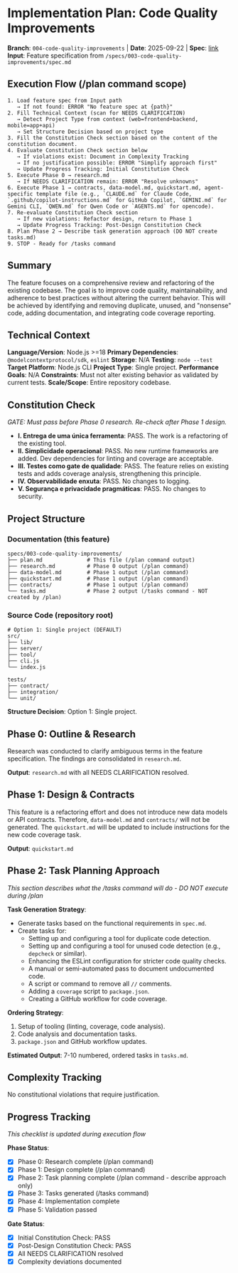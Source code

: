 # Implementation Plan: Code Quality Improvements

**Branch**: `004-code-quality-improvements` | **Date**: 2025-09-22 | **Spec**: [link](./spec.md)
**Input**: Feature specification from `/specs/003-code-quality-improvements/spec.md`

## Execution Flow (/plan command scope)
```
1. Load feature spec from Input path
   → If not found: ERROR "No feature spec at {path}"
2. Fill Technical Context (scan for NEEDS CLARIFICATION)
   → Detect Project Type from context (web=frontend+backend, mobile=app+api)
   → Set Structure Decision based on project type
3. Fill the Constitution Check section based on the content of the constitution document.
4. Evaluate Constitution Check section below
   → If violations exist: Document in Complexity Tracking
   → If no justification possible: ERROR "Simplify approach first"
   → Update Progress Tracking: Initial Constitution Check
5. Execute Phase 0 → research.md
   → If NEEDS CLARIFICATION remain: ERROR "Resolve unknowns"
6. Execute Phase 1 → contracts, data-model.md, quickstart.md, agent-specific template file (e.g., `CLAUDE.md` for Claude Code, `.github/copilot-instructions.md` for GitHub Copilot, `GEMINI.md` for Gemini CLI, `QWEN.md` for Qwen Code or `AGENTS.md` for opencode).
7. Re-evaluate Constitution Check section
   → If new violations: Refactor design, return to Phase 1
   → Update Progress Tracking: Post-Design Constitution Check
8. Plan Phase 2 → Describe task generation approach (DO NOT create tasks.md)
9. STOP - Ready for /tasks command
```

## Summary
The feature focuses on a comprehensive review and refactoring of the existing codebase. The goal is to improve code quality, maintainability, and adherence to best practices without altering the current behavior. This will be achieved by identifying and removing duplicate, unused, and "nonsense" code, adding documentation, and integrating code coverage reporting.

## Technical Context
**Language/Version**: Node.js >=18
**Primary Dependencies**: `@modelcontextprotocol/sdk`, `eslint`
**Storage**: N/A
**Testing**: `node --test`
**Target Platform**: Node.js CLI
**Project Type**: Single project.
**Performance Goals**: N/A
**Constraints**: Must not alter existing behavior as validated by current tests.
**Scale/Scope**: Entire repository codebase.

## Constitution Check
*GATE: Must pass before Phase 0 research. Re-check after Phase 1 design.*

- **I. Entrega de uma única ferramenta**: PASS. The work is a refactoring of the existing tool.
- **II. Simplicidade operacional**: PASS. No new runtime frameworks are added. Dev dependencies for linting and coverage are acceptable.
- **III. Testes como gate de qualidade**: PASS. The feature relies on existing tests and adds coverage analysis, strengthening this principle.
- **IV. Observabilidade enxuta**: PASS. No changes to logging.
- **V. Segurança e privacidade pragmáticas**: PASS. No changes to security.

## Project Structure

### Documentation (this feature)
```
specs/003-code-quality-improvements/
├── plan.md              # This file (/plan command output)
├── research.md          # Phase 0 output (/plan command)
├── data-model.md        # Phase 1 output (/plan command)
├── quickstart.md        # Phase 1 output (/plan command)
├── contracts/           # Phase 1 output (/plan command)
└── tasks.md             # Phase 2 output (/tasks command - NOT created by /plan)
```

### Source Code (repository root)
```
# Option 1: Single project (DEFAULT)
src/
├── lib/
├── server/
├── tool/
├── cli.js
└── index.js

tests/
├── contract/
├── integration/
└── unit/
```

**Structure Decision**: Option 1: Single project.

## Phase 0: Outline & Research
Research was conducted to clarify ambiguous terms in the feature specification. The findings are consolidated in `research.md`.

**Output**: `research.md` with all NEEDS CLARIFICATION resolved.

## Phase 1: Design & Contracts
This feature is a refactoring effort and does not introduce new data models or API contracts. Therefore, `data-model.md` and `contracts/` will not be generated. The `quickstart.md` will be updated to include instructions for the new code coverage task.

**Output**: `quickstart.md`

## Phase 2: Task Planning Approach
*This section describes what the /tasks command will do - DO NOT execute during /plan*

**Task Generation Strategy**:
- Generate tasks based on the functional requirements in `spec.md`.
- Create tasks for:
  - Setting up and configuring a tool for duplicate code detection.
  - Setting up and configuring a tool for unused code detection (e.g., `depcheck` or similar).
  - Enhancing the ESLint configuration for stricter code quality checks.
  - A manual or semi-automated pass to document undocumented code.
  - A script or command to remove all `//` comments.
  - Adding a `coverage` script to `package.json`.
  - Creating a GitHub workflow for code coverage.

**Ordering Strategy**:
1.  Setup of tooling (linting, coverage, code analysis).
2.  Code analysis and documentation tasks.
3.  `package.json` and GitHub workflow updates.

**Estimated Output**: 7-10 numbered, ordered tasks in `tasks.md`.

## Complexity Tracking
No constitutional violations that require justification.

## Progress Tracking
*This checklist is updated during execution flow*

**Phase Status**:
- [X] Phase 0: Research complete (/plan command)
- [X] Phase 1: Design complete (/plan command)
- [X] Phase 2: Task planning complete (/plan command - describe approach only)
- [X] Phase 3: Tasks generated (/tasks command)
- [X] Phase 4: Implementation complete
- [X] Phase 5: Validation passed

**Gate Status**:
- [X] Initial Constitution Check: PASS
- [X] Post-Design Constitution Check: PASS
- [X] All NEEDS CLARIFICATION resolved
- [X] Complexity deviations documented